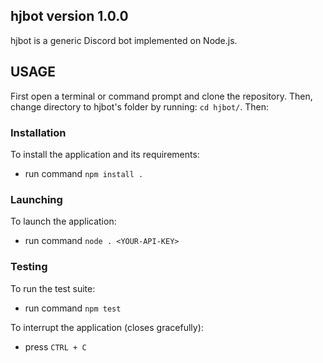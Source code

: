 ## hjbot version 1.0.0
hjbot is a generic Discord bot implemented on Node.js.

## USAGE
First open a terminal or command prompt and clone the repository.
Then, change directory to hjbot's folder by running: `cd hjbot/`. Then:

### Installation
To install the application and its requirements:
*   run command `npm install .`

### Launching
To launch the application:
*   run command `node . <YOUR-API-KEY>`

### Testing
To run the test suite:
*   run command `npm test`


To interrupt the application (closes gracefully):
*   press `CTRL + C`
